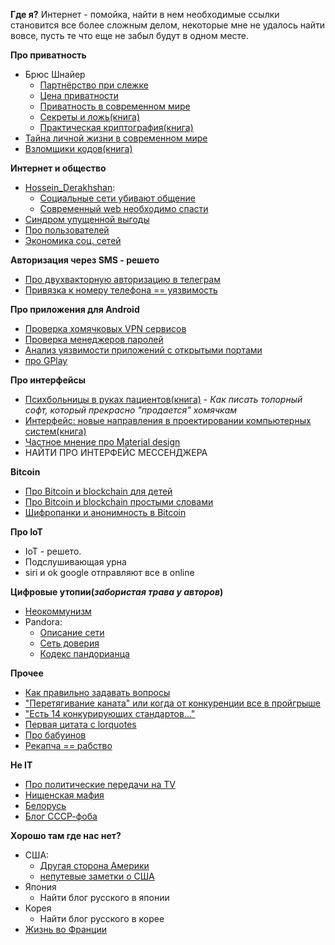 **Где я?**
Интернет - помойка, найти в нем необходимые ссылки становится все более сложным делом, некоторые мне не удалось найти вовсе, пусть те что еще не забыл будут в одном месте.

**Про приватность**
-	Брюс Шнайер
	-	[Партнёрство при слежке](http://www.cypherpunks.ru/Surveillance-partnership.html#Surveillance-partnership)
	-	[Цена приватности](http://www.cypherpunks.ru/Privacy-value.html#Privacy-value)
	-	[Приватность в современном мире](http://www.cypherpunks.ru/Modern-world-privacy.html#Modern-world-privacy)
	-	[Секреты и ложь(книга)](http://flibusta.is/b/92638)
	-	[Практическая криптография(книга)](http://flibusta.is/b/352928)
-	[Тайна личной жизни в современном мире](https://piratemedia.net/vse-vashi-dannye-prinadlezhat-nam-tayna-lichnoy-zhizni-sovremennom-mire )
- [Взломщики кодов(книга)](http://flibusta.is/b/314483)

**Интернет и общество**
- [Hossein_Derakhshan](https://en.wikipedia.org/wiki/Hossein_Derakhshan):
	- [Социальные сети убивают общение](https://m.geektimes.ru/post/283478/)
	- [Современный web необходимо спасти](https://medium.com/russian/the-web-we-have-to-save-8371ce48700b#.kzncljsz5)
- [Синдром упущенной выгоды](https://meduza.io/cards/u-vseh-krome-menya-takaya-interesnaya-zhizn-chto-so-mnoy-ne-tak)
- [Про пользователей](https://www.linux.org.ru/news/opensource/13139965?cid=13142143)
- [Экономика соц. сетей](http://masterok.livejournal.com/3583823.html#cutid1)

**Авторизация через SMS - решето**
- [Про двухвакторную авторизацию в телеграм](https://geektimes.ru/post/276238/)
- [Привязка к номеру телефона == уязвимость](https://medium.com/digital-security-panda/%D0%BA%D0%B0%D0%BA-%D0%B7%D0%B0%D1%89%D0%B8%D1%89%D1%91%D0%BD%D0%BD%D1%8B%D0%B5-%D0%BC%D0%B5%D1%81%D1%81%D0%B5%D0%BD%D0%B4%D0%B6%D0%B5%D1%80%D1%8B-%D0%B7%D0%B0%D1%89%D0%B8%D1%89%D0%B5%D0%BD%D1%8B-%D0%BE%D1%82-%D0%BA%D1%80%D0%B0%D0%B6%D0%B8-sms-2f7883d9166f)
 
**Про приложения для Android**
- [Проверка хомячковых VPN сервисов](http://www.opennet.ru/opennews/art.shtml?num=45940)
- [Проверка менеджеров паролей](http://www.opennet.ru/opennews/art.shtml?num=46121)
- [Анализ уязвимости приложений с открытыми портами](http://www.opennet.ru/opennews/art.shtml?num=46472)
- [про GPlay](https://sohabr.net/habr/post/325188/)

**Про интерфейсы**
- [Психбольницы в руках пациентов(книга)](http://www.e-reading.club/book.php?book=31710) - *Как писать топорный софт, который прекрасно "продается" хомячкам*
- [Интерфейс: новые направления в проектировании компьютерных систем(книга)](http://www.e-reading.club/book.php?book=89632)
- [Частное мнение про Material design](http://txti.es/qse5p)
- НАЙТИ ПРО ИНТЕРФЕЙС МЕССЕНДЖЕРА

**Bitcoin**
- [Про Bitcoin и blockchain для детей](https://blog.kaspersky.ru/bitcoin-easy-explanation/12668/)
- [Про Bitcoin и blockchain простыми словами](https://geektimes.ru/post/222493/)
- [Шифропанки и анонимность в Bitcoin](https://bitnovosti.com/2016/04/19/the-rise-of-the-cypherpunks/)

**Про IoT**
 - IoT - решето.
 - Подслушивающая урна
 - siri и ok google отправляют все в online

**Цифровые утопии(*забористая трава у авторов*)**
- [Неокоммунизм](https://geektimes.ru/post/286862/)
- Pandora:
	- [Описание сети](https://habrahabr.ru/post/164149/)
	- [Сеть доверия](https://habrahabr.ru/post/245111/)
	- [Кодекс пандорианца](https://github.com/Novator/Pandora/blob/master/doc/guide.ru.pdf)

**Прочее**
- [Как правильно задавать вопросы](http://parallel.ru/cluster/smart-questions-ru.html)
- ["Перетягивание каната" или когда от конкуренции все в пройгрыше](https://www.nalin.ru/peretyagivanie-pokemona-2118)
- ["Есть 14 конкурирующих стандартов..."](http://xkcd.ru/927/)
- [Первая цитата с lorquotes](http://lorquotes.ru/view-quote.php?id=1)
- [Про бабуинов](http://classic.newsru.com/world/06aug2003/baboo.html)
- [Рекапча == рабство](https://habrahabr.ru/post/121010/)

**Не IT**
- [Про политические передачи на TV](https://knife.media/talk-show/)
- [Нищенская мафия](https://takiedela.ru/2016/04/cheating/)
- [Белорусь](http://maxim-nm.livejournal.com/256255.html)
- [Блог СССР-фоба](http://maxim-nm.livejournal.com/256255.html)

**Хорошо там где нас нет?**
- США:
	- [Другая сторона Америки](http://lurkmo.re/Копипаста:Другая_сторона_Америки)
	- [непутевые заметки о США](http://lib.rus.ec/b/80254/read)
- Япония
	- Найти блог русского в японии
- Корея
	- Найти блог русского в корее
- [Жизнь во Франции](https://takiedela.ru/?author=516)
